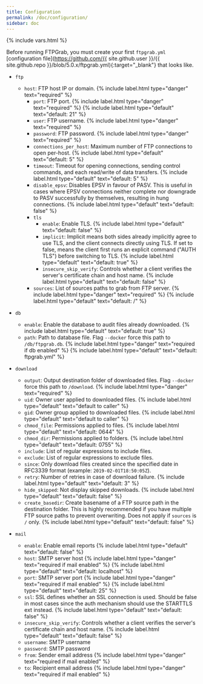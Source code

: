 ```yaml
---
title: Configuration
permalink: /doc/configuration/
sidebar: doc
---
```

{% include vars.html %}

Before running FTPGrab, you must create your first `ftpgrab.yml` [configuration file](https://github.com/{{ site.github.user }}/{{ site.github.repo }}/blob/5.0.x/ftpgrab.yml){:target="_blank"} that looks like.

* `ftp`
  * `host`: FTP host IP or domain. {% include label.html type="danger" text="required" %}
    * `port`: FTP port. {% include label.html type="danger" text="required" %} {% include label.html type="default" text="default: 21" %}
    * `user`: FTP username. {% include label.html type="danger" text="required" %}
    * `password`: FTP password. {% include label.html type="danger" text="required" %}
    * `connections_per_host`: Maximum number of FTP connections to open per-host. {% include label.html type="default" text="default: 5" %}
    * `timeout`: Timeout for opening connections, sending control commands, and each read/write of data transfers. {% include label.html type="default" text="default: 5" %}
    * `disable_epsv`: Disables EPSV in favour of PASV. This is useful in cases where EPSV connections neither complete nor downgrade to PASV successfully by themselves, resulting in hung connections. {% include label.html type="default" text="default: false" %}
    * `tls`
      * `enable`: Enable TLS. {% include label.html type="default" text="default: false" %}
      * `implicit`: Implicit means both sides already implicitly agree to use TLS, and the client connects directly using TLS. If set to false, means the client first runs an explicit command ("AUTH TLS") before switching to TLS. {% include label.html type="default" text="default: true" %}
      * `insecure_skip_verify`: Controls whether a client verifies the server's certificate chain and host name. {% include label.html type="default" text="default: false" %}
    * `sources`: List of sources paths to grab from FTP server. {% include label.html type="danger" text="required" %} {% include label.html type="default" text="default: /" %}

* `db`
  * `enable`: Enable the database to audit files already downloaded. {% include label.html type="default" text="default: true" %}
  * `path`: Path to database file. Flag `--docker` force this path to `/db/ftpgrab.db`. {% include label.html type="danger" text="required if db enabled" %} {% include label.html type="default" text="default: ftpgrab.yml" %}

* `download`
  * `output`: Output destination folder of downloaded files. Flag `--docker` force this path to `/download`. {% include label.html type="danger" text="required" %}
  * `uid`: Owner user applied to downloaded files. {% include label.html type="default" text="default to caller" %}
  * `gid`: Owner group applied to downloaded files. {% include label.html type="default" text="default to caller" %}
  * `chmod_file`: Permissions applied to files. {% include label.html type="default" text="default: 0644" %}
  * `chmod_dir`: Permissions applied to folders. {% include label.html type="default" text="default: 0755" %}
  * `include`: List of regular expressions to include files.
  * `exclude`: List of regular expressions to exclude files.
  * `since`: Only download files created since the specified date in RFC3339 format (example: `2019-02-01T18:50:05Z`).
  * `retry`: Number of retries in case of download failure. {% include label.html type="default" text="default: 3" %}
  * `hide_skipped`: Not display skipped downloads. {% include label.html type="default" text="default: false" %}
  * `create_basedir`: Create basename of a FTP source path in the destination folder. This is highly recommended if you have multiple FTP source paths to prevent overwriting. Does not apply if `sources` is `/` only. {% include label.html type="default" text="default: false" %}

* `mail`
  * `enable`: Enable email reports {% include label.html type="default" text="default: false" %}
  * `host`: SMTP server host {% include label.html type="danger" text="required if mail enabled" %} {% include label.html type="default" text="default: localhost" %}
  * `port`: SMTP server port {% include label.html type="danger" text="required if mail enabled" %} {% include label.html type="default" text="default: 25" %}
  * `ssl`: SSL defines whether an SSL connection is used. Should be false in most cases since the auth mechanism should use the STARTTLS ext instead. {% include label.html type="default" text="default: false" %}
  * `insecure_skip_verify`: Controls whether a client verifies the server's certificate chain and host name. {% include label.html type="default" text="default: false" %}
  * `username`: SMTP username
  * `password`: SMTP password
  * `from`: Sender email address {% include label.html type="danger" text="required if mail enabled" %}
  * `to`: Recipient email address {% include label.html type="danger" text="required if mail enabled" %}
